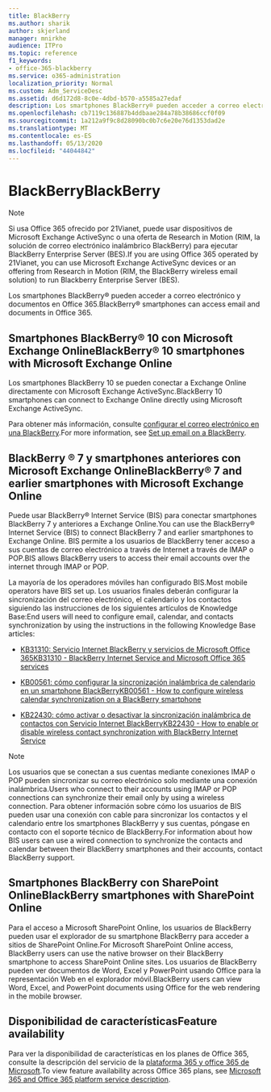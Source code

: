 ```yaml
---
title: BlackBerry
ms.author: sharik
author: skjerland
manager: mnirkhe
audience: ITPro
ms.topic: reference
f1_keywords:
- office-365-blackberry
ms.service: o365-administration
localization_priority: Normal
ms.custom: Adm_ServiceDesc
ms.assetid: d6d172d8-8c0e-4dbd-b570-a5585a27edaf
description: Los smartphones BlackBerry® pueden acceder a correo electrónico y documentos en Office 365.
ms.openlocfilehash: cb7119c136887b4ddbaae284a78b38686ccf0f09
ms.sourcegitcommit: 1a212a9f9c8d28090bc0b7c6e20e76d1353dad2e
ms.translationtype: MT
ms.contentlocale: es-ES
ms.lasthandoff: 05/13/2020
ms.locfileid: "44044842"
---
```

# <a name="blackberry"></a><span data-ttu-id="facfb-103">BlackBerry</span><span class="sxs-lookup"><span data-stu-id="facfb-103">BlackBerry</span></span>

> [!NOTE]
> <span data-ttu-id="facfb-104">Si usa Office 365 ofrecido por 21Vianet, puede usar dispositivos de Microsoft Exchange ActiveSync o una oferta de Research in Motion (RIM, la solución de correo electrónico inalámbrico BlackBerry) para ejecutar BlackBerry Enterprise Server (BES).</span><span class="sxs-lookup"><span data-stu-id="facfb-104">If you are using Office 365 operated by 21Vianet, you can use Microsoft Exchange ActiveSync devices or an offering from Research in Motion (RIM, the BlackBerry wireless email solution) to run Blackberry Enterprise Server (BES).</span></span> 
  
<span data-ttu-id="facfb-105">Los smartphones BlackBerry® pueden acceder a correo electrónico y documentos en Office 365.</span><span class="sxs-lookup"><span data-stu-id="facfb-105">BlackBerry® smartphones can access email and documents in Office 365.</span></span>
  
## <a name="blackberry-10-smartphones-with-microsoft-exchange-online"></a><span data-ttu-id="facfb-106">Smartphones BlackBerry® 10 con Microsoft Exchange Online</span><span class="sxs-lookup"><span data-stu-id="facfb-106">BlackBerry® 10 smartphones with Microsoft Exchange Online</span></span>

<span data-ttu-id="facfb-107">Los smartphones BlackBerry 10 se pueden conectar a Exchange Online directamente con Microsoft Exchange ActiveSync.</span><span class="sxs-lookup"><span data-stu-id="facfb-107">BlackBerry 10 smartphones can connect to Exchange Online directly using Microsoft Exchange ActiveSync.</span></span>
  
<span data-ttu-id="facfb-108">Para obtener más información, consulte [configurar el correo electrónico en una BlackBerry](https://go.microsoft.com/fwlink/?linkid=863394).</span><span class="sxs-lookup"><span data-stu-id="facfb-108">For more information, see [Set up email on a BlackBerry](https://go.microsoft.com/fwlink/?linkid=863394).</span></span>
  
## <a name="blackberry-7-and-earlier-smartphones-with-microsoft-exchange-online"></a><span data-ttu-id="facfb-109">BlackBerry ® 7 y smartphones anteriores con Microsoft Exchange Online</span><span class="sxs-lookup"><span data-stu-id="facfb-109">BlackBerry® 7 and earlier smartphones with Microsoft Exchange Online</span></span>

<span data-ttu-id="facfb-110">Puede usar BlackBerry® Internet Service (BIS) para conectar smartphones BlackBerry 7 y anteriores a Exchange Online.</span><span class="sxs-lookup"><span data-stu-id="facfb-110">You can use the BlackBerry® Internet Service (BIS) to connect BlackBerry 7 and earlier smartphones to Exchange Online.</span></span> <span data-ttu-id="facfb-111">BIS permite a los usuarios de BlackBerry tener acceso a sus cuentas de correo electrónico a través de Internet a través de IMAP o POP.</span><span class="sxs-lookup"><span data-stu-id="facfb-111">BIS allows BlackBerry users to access their email accounts over the internet through IMAP or POP.</span></span>
  
<span data-ttu-id="facfb-112">La mayoría de los operadores móviles han configurado BIS.</span><span class="sxs-lookup"><span data-stu-id="facfb-112">Most mobile operators have BIS set up.</span></span> <span data-ttu-id="facfb-113">Los usuarios finales deberán configurar la sincronización del correo electrónico, el calendario y los contactos siguiendo las instrucciones de los siguientes artículos de Knowledge Base:</span><span class="sxs-lookup"><span data-stu-id="facfb-113">End users will need to configure email, calendar, and contacts synchronization by using the instructions in the following Knowledge Base articles:</span></span>
  
- [<span data-ttu-id="facfb-114">KB31310: Servicio Internet BlackBerry y servicios de Microsoft Office 365</span><span class="sxs-lookup"><span data-stu-id="facfb-114">KB31310 - BlackBerry Internet Service and Microsoft Office 365 services</span></span>](https://go.microsoft.com/fwlink/?LinkID=826158&amp;clcid=0x409)
    
- [<span data-ttu-id="facfb-115">KB00561: cómo configurar la sincronización inalámbrica de calendario en un smartphone BlackBerry</span><span class="sxs-lookup"><span data-stu-id="facfb-115">KB00561 - How to configure wireless calendar synchronization on a BlackBerry smartphone</span></span>](https://go.microsoft.com/fwlink/?LinkID=826160&amp;clcid=0x409)
    
- [<span data-ttu-id="facfb-116">KB22430: cómo activar o desactivar la sincronización inalámbrica de contactos con Servicio Internet BlackBerry</span><span class="sxs-lookup"><span data-stu-id="facfb-116">KB22430 - How to enable or disable wireless contact synchronization with BlackBerry Internet Service</span></span>](https://go.microsoft.com/fwlink/?LinkID=826161&amp;clcid=0x409)
    
> [!NOTE]
> <span data-ttu-id="facfb-117">Los usuarios que se conectan a sus cuentas mediante conexiones IMAP o POP pueden sincronizar su correo electrónico solo mediante una conexión inalámbrica.</span><span class="sxs-lookup"><span data-stu-id="facfb-117">Users who connect to their accounts using IMAP or POP connections can synchronize their email only by using a wireless connection.</span></span> <span data-ttu-id="facfb-118">Para obtener información sobre cómo los usuarios de BIS pueden usar una conexión con cable para sincronizar los contactos y el calendario entre los smartphones BlackBerry y sus cuentas, póngase en contacto con el soporte técnico de BlackBerry.</span><span class="sxs-lookup"><span data-stu-id="facfb-118">For information about how BIS users can use a wired connection to synchronize the contacts and calendar between their BlackBerry smartphones and their accounts, contact BlackBerry support.</span></span> 
  
## <a name="blackberry-smartphones-with-sharepoint-online"></a><span data-ttu-id="facfb-119">Smartphones BlackBerry con SharePoint Online</span><span class="sxs-lookup"><span data-stu-id="facfb-119">BlackBerry smartphones with SharePoint Online</span></span>

<span data-ttu-id="facfb-120">Para el acceso a Microsoft SharePoint Online, los usuarios de BlackBerry pueden usar el explorador de su smartphone BlackBerry para acceder a sitios de SharePoint Online.</span><span class="sxs-lookup"><span data-stu-id="facfb-120">For Microsoft SharePoint Online access, BlackBerry users can use the native browser on their BlackBerry smartphone to access SharePoint Online sites.</span></span> <span data-ttu-id="facfb-121">Los usuarios de BlackBerry pueden ver documentos de Word, Excel y PowerPoint usando Office para la representación Web en el explorador móvil.</span><span class="sxs-lookup"><span data-stu-id="facfb-121">BlackBerry users can view Word, Excel, and PowerPoint documents using Office for the web rendering in the mobile browser.</span></span>
  
## <a name="feature-availability"></a><span data-ttu-id="facfb-122">Disponibilidad de características</span><span class="sxs-lookup"><span data-stu-id="facfb-122">Feature availability</span></span>

<span data-ttu-id="facfb-123">Para ver la disponibilidad de características en los planes de Office 365, consulte la descripción del servicio de la [plataforma 365 y office 365 de Microsoft](office-365-platform-service-description.md).</span><span class="sxs-lookup"><span data-stu-id="facfb-123">To view feature availability across Office 365 plans, see [Microsoft 365 and Office 365 platform service description](office-365-platform-service-description.md).</span></span>
  